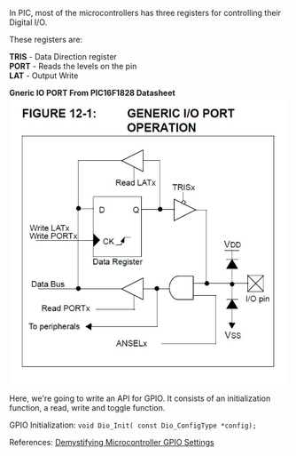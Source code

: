 In PIC, most of the microcontrollers has three registers for controlling their Digital I/O.

These registers are:

**TRIS** - Data Direction register\
**PORT** - Reads the levels on the pin\
**LAT** - Output Write

**Gneric IO PORT From PIC16F1828 Datasheet**
![Gneric IO PORT From PIC16F1828 Datasheet](https://github.com/AasaiAlangaram/Embedded-Peripheral-API/blob/main/Microchip/GPIO/Generic_IO_PIC16F1828.JPG)

Here, we're going to write an API for GPIO. It consists of an initialization function, a read, write and toggle function.

GPIO Initialization:
`
void Dio_Init( const Dio_ConfigType *config);
`


References:
[Demystifying Microcontroller GPIO Settings](https://embeddedartistry.com/blog/2018/06/04/demystifying-microcontroller-gpio-settings/)
